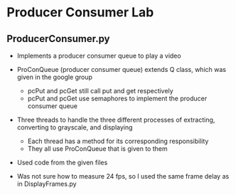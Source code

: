# Producer Consumer Lab

## ProducerConsumer.py

* Implements a producer consumer queue to play a video

* ProConQueue (producer consumer queue) extends Q class, which was given in the google group
  * pcPut and pcGet still call put and get respectively
  * pcPut and pcGet use semaphores to implement the producer consumer queue
  
* Three threads to handle the three different processes of extracting, converting to grayscale, and displaying
  * Each thread has a method for its corresponding responsibility
  * They all use ProConQueue that is given to them

* Used code from the given files

* Was not sure how to measure 24 fps, so I used the same frame delay as in DisplayFrames.py